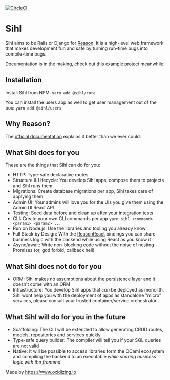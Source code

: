 [![CircleCI](https://circleci.com/gh/oxidizing/sihl.svg?style=svg&circle-token=1bd6f0745de660fcdd463dbe017a67d6c8229447)](https://circleci.com/gh/oxidizing/sihl)

# Sihl

Sihl aims to be Rails or Django for [Reason](https://reasonml.github.io/). It is a high-level web framework that makes development fun and safe by turning run-time bugs into compile-time bugs.

Documentation is in the making, check out this [example project](https://github.com/oxidizing/sihl-example-issues) meanwhile.

## Installation

Install Sihl from NPM: `yarn add @sihl/core`

You can install the users app as well to get user management out of the box: `yarn add @sihl/users`

## Why Reason?

The [official documentation](https://reasonml.github.io/docs/en/what-and-why#why-reason) explains it better than we ever could.

## What Sihl does for you

These are the things that Sihl can do for you:

* HTTP: Type-safe declarative routes
* Structure & Lifecycle: You develop Sihl apps, compose them to projects and Sihl runs them
* Migrations: Create database migrations per app, Sihl takes care of applying them
* Admin UI: Your admins will love you for the UIs you give them using the Admin UI React API
* Testing: Seed data before and clean up after your integration tests
* CLI: Create your own CLI commands per app `yarn sihl <command> <param1> <param2> ...`
* Run on Node.js: Use the libraries and tooling you already know
* Full Stack by Design: With the [ReasonReact](https://reasonml.github.io/reason-react/) bindings you can share business logic with the backend while using React as you know it
* Async/await: Write non-blocking code without the noise of nesting Promises (or, god forbid, callback hell)

## What Sihl does not do for you

* ORM: Sihl makes no assumptions about the persistence layer and it doesn't come with an ORM
* Infrastructure: You develop Sihl apps that *can* be deployed as monolith. Sihl wont help you with the deployment of apps as standalone "micro" services, please consult your trusted container/service orchestrator

## What Sihl will do for you in the future

* Scaffolding: The CLI will be extended to allow generating CRUD routes, models, repositories and services quickly
* Type-safe query builder: The compiler will tell you if your SQL queries are not valid
* Native: It will be possible to access libraries form the OCaml ecosystem and compiling the backend to an executable *while sharing business logic with the frontend*

Made by https://www.oxidizing.io
